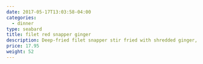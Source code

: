 ```yaml
---
date: 2017-05-17T13:03:58-04:00
categories:
  - dinner
type: seabard
title: filet red snapper ginger
description: Deep-fried filet snapper stir fried with shredded ginger, scallion, mushroom and onion in light soy ginger sauce.
price: 17.95
weight: 52
---
```

